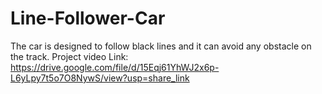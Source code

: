 # Line-Follower-Car
The car is designed to follow black lines and it can avoid any obstacle on the track.
Project video Link:
https://drive.google.com/file/d/15Eqj61YhWJ2x6p-L6yLpy7t5o7O8NywS/view?usp=share_link

